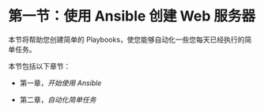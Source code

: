 # 第一节：使用 Ansible 创建 Web 服务器

本节将帮助您创建简单的 Playbooks，使您能够自动化一些您每天已经执行的简单任务。

本节包括以下章节：

+   第一章，*开始使用 Ansible*

+   第二章，*自动化简单任务*
